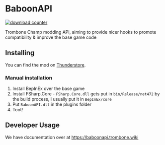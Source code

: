 ﻿# BaboonAPI

[![download counter](https://img.shields.io/thunderstore/dt/TromboneChamps/BaboonAPI)](https://trombone-champ.thunderstore.io/package/TromboneChamps/BaboonAPI/)

Trombone Champ modding API, aiming to provide nicer hooks to
promote compatibility & improve the base game code

## Installing

You can find the mod on [Thunderstore](https://trombone-champ.thunderstore.io/package/TromboneChamps/BaboonAPI/).

### Manual installation

1. Install BepInEx over the base game
2. Install FSharp.Core - `FSharp.Core.dll` gets put in `bin/Release/net472`
   by the build process, I usually put it in `BepInEx/core`
3. Put `BaboonAPI.dll` in the plugins folder
4. Toot!

## Developer Usage

We have documentation over at https://baboonapi.trombone.wiki
